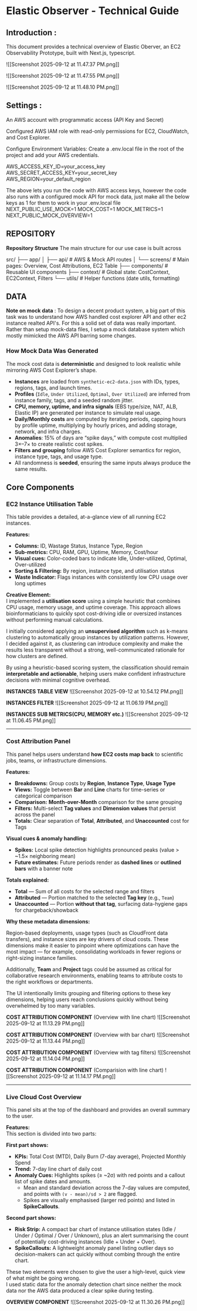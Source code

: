 # Elastic Observer - Technical Guide

## Introduction :
   This document provides a technical overview of Elastic Oberver, an EC2 Observability Prototype, built with Next.js, typescript. 

![[Screenshot 2025-09-12 at 11.47.37 PM.png]]

![[Screenshot 2025-09-12 at 11.47.55 PM.png]]

![[Screenshot 2025-09-12 at 11.48.10 PM.png]]

## Settings :

An AWS account with programmatic access (API Key and Secret)

Configured AWS IAM role with read-only permissions for EC2, CloudWatch, and Cost Explorer.

Configure Environment Variables:
Create a .env.local file in the root of the project and add your AWS credentials.

AWS_ACCESS_KEY_ID=your_access_key
AWS_SECRET_ACCESS_KEY=your_secret_key
AWS_REGION=your_default_region

The above lets you run the code with AWS access keys, however the code also runs with a configured mock API for mock data, just make all the below keys as 1 for them to work in your .env.local file
NEXT_PUBLIC_USE_MOCK=1
MOCK_COST=1
MOCK_METRICS=1
NEXT_PUBLIC_MOCK_OVERVIEW=1



## REPOSITORY

**Repository Structure**
The main structure for our use case is built across

src/
├── app/
│ ├── api/ # AWS & Mock API routes
│ └── screens/ # Main pages: Overview, Cost Attributions, EC2 Table
├── components/ # Reusable UI components
├── context/ # Global state: CostContext, EC2Context, Filters
└── utils/ # Helper functions (date utils, formatting)

## DATA

**Note on mock data** :
To design a decent product system, a big part of this task was to understand how AWS handled cost explorer API and other ec2 instance realted API's. For this a solid set of data was really important. Rather than setup mock-data files, I setup a mock database system which mostly mimicked the AWS API barring some changes.

### How Mock Data Was Generated

The mock cost data is **deterministic** and designed to look realistic while mirroring AWS Cost Explorer’s shape.

-   **Instances** are loaded from `synthetic-ec2-data.json` with IDs, types, regions, tags, and launch times.
-   **Profiles** (`Idle`, `Under Utilized`, `Optimal`, `Over Utilized`) are inferred from instance family, tags, and a seeded random jitter.
-   **CPU, memory, uptime, and infra signals** (EBS type/size, NAT, ALB, Elastic IP) are generated per instance to simulate real usage.
-   **Daily/Monthly costs** are computed by iterating periods, capping hours by profile uptime, multiplying by hourly prices, and adding storage, network, and infra charges.
-   **Anomalies**: 15% of days are “spike days,” with compute cost multiplied 3×–7× to create realistic cost spikes.
-   **Filters and grouping** follow AWS Cost Explorer semantics for region, instance type, tags, and usage type.
-   All randomness is **seeded**, ensuring the same inputs always produce the same results.


## Core Components

### EC2 Instance Utilisation Table

This table provides a detailed, at-a-glance view of all running EC2 instances.

**Features:**

-   **Columns:** ID, Wastage Status, Instance Type, Region
-   **Sub-metrics:** CPU, RAM, GPU, Uptime, Memory, Cost/hour
-   **Visual cues:** Color-coded bars to indicate Idle, Under-utilized, Optimal, Over-utilized
-   **Sorting & Filtering:** By region, instance type, and utilisation status
-   **Waste Indicator:** Flags instances with consistently low CPU usage over long uptimes

**Creative Element:**  
I implemented a **utilisation score** using a simple heuristic that combines CPU usage, memory usage, and uptime coverage. This approach allows bioinformaticians to quickly spot cost-driving idle or oversized instances without performing manual calculations.

I initially considered applying an **unsupervised algorithm** such as k-means clustering to automatically group instances by utilization patterns. However, I decided against it, as clustering can introduce complexity and make the results less transparent without a strong, well-communicated rationale for how clusters are defined.

By using a heuristic-based scoring system, the classification should remain **interpretable and actionable**, helping users make confident infrastructure decisions with minimal cognitive overhead.

**INSTANCES TABLE VIEW**
![[Screenshot 2025-09-12 at 10.54.12 PM.png]]

**INSTANCES FILTER**
![[Screenshot 2025-09-12 at 11.06.19 PM.png]]

**INSTANCES SUB METRICS(CPU, MEMORY etc.)**
![[Screenshot 2025-09-12 at 11.06.45 PM.png]]

---

###  Cost Attribution Panel

This panel helps users understand **how EC2 costs map back** to scientific jobs, teams, or infrastructure dimensions.

**Features:**

-   **Breakdowns:** Group costs by **Region**, **Instance Type**, **Usage Type**
-   **Views:** Toggle between **Bar** and **Line** charts for time-series or categorical comparison
-   **Comparison:** **Month-over-Month** comparison for the same grouping
-   **Filters:** Multi-select **Tag values** and **Dimension values** that persist across the panel
-   **Totals:** Clear separation of **Total**, **Attributed**, and **Unaccounted** cost for Tags

**Visual cues & anomaly handling:**

-   **Spikes:** Local spike detection highlights pronounced peaks (value > ~1.5× neighboring mean)
-   **Future estimates:** Future periods render as **dashed lines** or **outlined bars** with a banner note

**Totals explained:**

-   **Total** — Sum of all costs for the selected range and filters
-   **Attributed** — Portion matched to the selected **Tag key** (e.g., `Team`)
-   **Unaccounted** — Portion **without that tag**, surfacing data-hygiene gaps for chargeback/showback

**Why these metadata dimensions:**

Region-based deployments, usage types (such as CloudFront data transfers), and instance sizes are key drivers of cloud costs. These dimensions make it easier to pinpoint where optimizations can have the most impact — for example, consolidating workloads in fewer regions or right-sizing instance families.

Additionally, **Team** and **Project** tags could be assumed as critical for collaborative research environments, enabling teams to attribute costs to the right workflows or departments.

The UI intentionally limits grouping and filtering options to these key dimensions, helping users reach conclusions quickly without being overwhelmed by too many variables.

**COST ATTRIBUTION COMPONENT**
(Overview with line chart)
![[Screenshot 2025-09-12 at 11.13.29 PM.png]]


**COST ATTRIBUTION COMPONENT**
(Overview with bar chart)
![[Screenshot 2025-09-12 at 11.13.44 PM.png]]


**COST ATTRIBUTION COMPONENT**
(Overview with tag filters)
![[Screenshot 2025-09-12 at 11.14.04 PM.png]]

**COST ATTRIBUTION COMPONENT**
(Comparision with line chart)
![[Screenshot 2025-09-12 at 11.14.17 PM.png]]

---
### Live Cloud Cost Overview

This panel sits at the top of the dashboard and provides an overall summary to the user.

**Features:**  
This section is divided into two parts:

**First part shows:**

-   **KPIs:** Total Cost (MTD), Daily Burn (7-day average), Projected Monthly Spend
-   **Trend:** 7-day line chart of daily cost
-   **Anomaly Cues:** Highlights spikes (≥ ~2σ) with red points and a callout list of spike dates and amounts.
    -   Mean and standard deviation across the 7-day values are computed, and points with `(v - mean)/sd > 2` are flagged.
    -   Spikes are visually emphasised (larger red points) and listed in **SpikeCallouts**.

**Second part shows:**

-   **Risk Strip:** A compact bar chart of instance utilisation states (Idle / Under / Optimal / Over / Unknown), plus an alert summarising the count of potentially cost-driving instances (Idle + Under + Over).
-   **SpikeCallouts:** A lightweight anomaly panel listing outlier days so decision-makers can act quickly without combing through the entire chart.

These two elements were chosen to give the user a high-level, quick view of what might be going wrong.  
I used static data for the anomaly detection chart since neither the mock data nor the AWS data produced a clear spike during testing.

**OVERVIEW COMPONENT**
![[Screenshot 2025-09-12 at 11.30.26 PM.png]]
